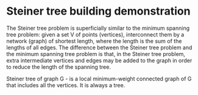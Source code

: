# Steiner tree building demonstration

The Steiner tree problem is superficially similar to the minimum spanning tree problem: given a set V of points (vertices), interconnect them by a network (graph) of shortest length, where the length is the sum of the lengths of all edges. The difference between the Steiner tree problem and the minimum spanning tree problem is that, in the Steiner tree problem, extra intermediate vertices and edges may be added to the graph in order to reduce the length of the spanning tree.

Steiner tree of graph G - is a local minimum-weight connected graph of G that includes all the vertices. It is always a tree.
